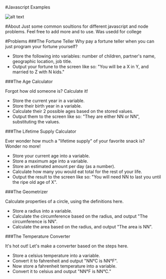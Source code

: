#Javascript Examples

![alt text](http://elastictheme.org/wp-content/uploads/2015/05/i-love-javascript.jpg "Logo Title Text 1")


#About
Just some common soultions for different javascript and node problems. Feel free to add more and to use. Was usedd for college

#Problems
###The Fortune Teller
Why pay a fortune teller when you can just program your fortune yourself?

- Store the following into variables: number of children, partner's name, geographic location, job title.
-  Output your fortune to the screen like so: "You will be a X in Y, and married to Z with N kids."


###The Age Calculator

Forgot how old someone is? Calculate it!

- Store the current year in a variable.
- Store their birth year in a variable.
- Calculate their 2 possible ages based on the stored values.
- Output them to the screen like so: "They are either NN or NN", substituting the values.

###The Lifetime Supply Calculator

Ever wonder how much a "lifetime supply" of your favorite snack is? Wonder no more!

- Store your current age into a variable.
- Store a maximum age into a variable.
- Store an estimated amount per day (as a number).
- Calculate how many you would eat total for the rest of your life.
- Output the result to the screen like so: "You will need NN to last you until the ripe old age of X".


###The Geometrizer

Calculate properties of a circle, using the definitions here.

- Store a radius into a variable.
- Calculate the circumference based on the radius, and output "The circumference is NN".
- Calculate the area based on the radius, and output "The area is NN".


###The Temperature Converter

It's hot out! Let's make a converter based on the steps here.

- Store a celsius temperature into a variable.
- Convert it to fahrenheit and output "NN°C is NN°F".
- Now store a fahrenheit temperature into a variable.
- Convert it to celsius and output "NN°F is NN°C."
